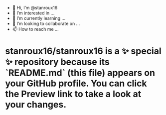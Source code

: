 - 👋 Hi, I’m @stanroux16
- 👀 I’m interested in ...
- 🌱 I’m currently learning ...
- 💞️ I’m looking to collaborate on ...
- 📫 How to reach me ...

<h1>
stanroux16/stanroux16 is a ✨ special ✨ repository because its `README.md` (this file) appears on your GitHub profile.
You can click the Preview link to take a look at your changes.
</h1>
